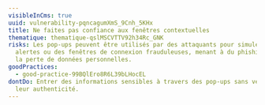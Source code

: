 ```yaml
---
visibleInCms: true
uuid: vulnerability-pqncagumXmS_9Cnh_5KHx
title: Ne faites pas confiance aux fenêtres contextuelles
thematique: thematique-qslMSCVTTV92h34Rc_GNK
risks: Les pop-ups peuvent être utilisés par des attaquants pour simuler des
  alertes ou des fenêtres de connexion frauduleuses, menant à du phishing et à
  la perte de données personnelles.
goodPractices:
  - good-practice-99BQlEro8R6L39bLHocEL
dontDo: Entrer des informations sensibles à travers des pop-ups sans vérifier
  leur authenticité.
---
```

